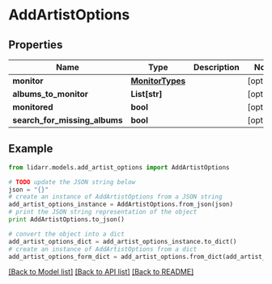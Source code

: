 # AddArtistOptions


## Properties

Name | Type | Description | Notes
------------ | ------------- | ------------- | -------------
**monitor** | [**MonitorTypes**](MonitorTypes.md) |  | [optional] 
**albums_to_monitor** | **List[str]** |  | [optional] 
**monitored** | **bool** |  | [optional] 
**search_for_missing_albums** | **bool** |  | [optional] 

## Example

```python
from lidarr.models.add_artist_options import AddArtistOptions

# TODO update the JSON string below
json = "{}"
# create an instance of AddArtistOptions from a JSON string
add_artist_options_instance = AddArtistOptions.from_json(json)
# print the JSON string representation of the object
print AddArtistOptions.to_json()

# convert the object into a dict
add_artist_options_dict = add_artist_options_instance.to_dict()
# create an instance of AddArtistOptions from a dict
add_artist_options_form_dict = add_artist_options.from_dict(add_artist_options_dict)
```
[[Back to Model list]](../README.md#documentation-for-models) [[Back to API list]](../README.md#documentation-for-api-endpoints) [[Back to README]](../README.md)


